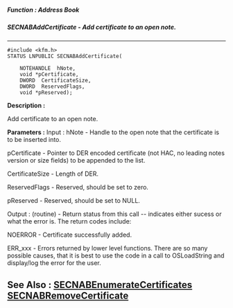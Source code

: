 ##### Function : Address Book
##### SECNABAddCertificate - Add certificate to an open note.
---
```
#include <kfm.h>
STATUS LNPUBLIC SECNABAddCertificate(

	NOTEHANDLE  hNote,
	void *pCertificate,
	DWORD  CertificateSize,
	DWORD  ReservedFlags,
	void *pReserved);
```
**Description :**

Add certificate to an open note.

**Parameters :**
Input :
hNote  -  Handle to the open note that the certificate is to be inserted into.

pCertificate  -  Pointer to DER encoded certificate (not HAC, no leading notes version or size fields) to be appended to the list.

CertificateSize  -  Length of DER.

ReservedFlags  -  Reserved, should be set to zero.

pReserved  -  Reserved, should be set to NULL.

Output :
(routine)  -  Return status from this call -- indicates either sucess or what the error is. The return codes include:

NOERROR - Certificate successfully added.

ERR_xxx - Errors returned by lower level functions.  There are so many possible causes, that it is best to use the code in a call to OSLoadString and display/log the error for the user. 



**See Also :**
[SECNABEnumerateCertificates](/domino-c-api-docs/reference/Func/SECNABEnumerateCertificates)
[SECNABRemoveCertificate](/domino-c-api-docs/reference/Func/SECNABRemoveCertificate)
---

